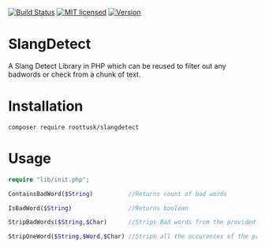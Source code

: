 [![Build Status](https://travis-ci.org/roottusk/slangdetect.svg?branch=master)](https://travis-ci.org/roottusk/slangdetect)
[![MIT licensed](https://img.shields.io/badge/license-MIT-blue.svg)](https://github.com/roottusk/slangdetect/LICENSE)
[![Version](https://img.shields.io/badge/version-1.1.4-orange.svg)](https://packagist.org/packages/roottusk/slangdetect)

# SlangDetect
A Slang Detect Library in PHP which can be reused to filter out any badwords or check from a chunk of text.

# Installation

```console
composer require roottusk/slangdetect
```

# Usage

```php
require "lib/init.php";

ContainsBadWord($String)          //Returns count of bad words

IsBadWord($String)                //Returns boolean

StripBadWords($String,$Char)      //Strips Bad words from the provided text with given character.

StripOneWord($String,$Word,$Char) //Strips all the occurences of the provided word in the given text with given character


```

